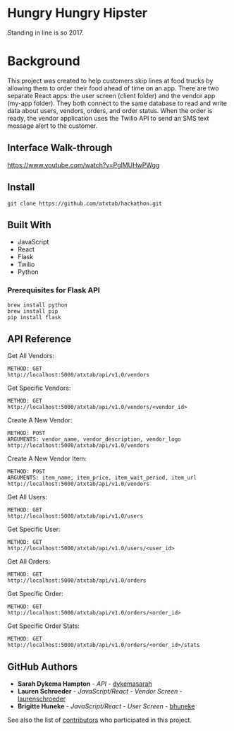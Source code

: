 # Hungry Hungry Hipster

Standing in line is so 2017.

# Background

This project was created to help customers skip lines at food trucks by allowing them to order their food ahead of time on an app. There are two separate React apps: the user screen (client folder) and the vendor app (my-app folder). They both connect to the same database to read and write data about users, vendors, orders, and order status. When the order is ready, the vendor application uses the Twilio API to send an SMS text message alert to the customer.


## Interface Walk-through
https://www.youtube.com/watch?v=PglMUHwPWgg

## Install

```
git clone https://github.com/atxtab/hackathon.git
```

## Built With

* JavaScript
* React
* Flask
* Twilio
* Python

### Prerequisites for Flask API

```
brew install python
brew install pip
pip install flask
```

## API Reference

Get All Vendors:
```
METHOD: GET
http://localhost:5000/atxtab/api/v1.0/vendors
```

Get Specific Vendors:
```
METHOD: GET
http://localhost:5000/atxtab/api/v1.0/vendors/<vendor_id>
```

Create A New Vendor:
```
METHOD: POST
ARGUMENTS: vendor_name, vendor_description, vendor_logo
http://localhost:5000/atxtab/api/v1.0/vendors
```

Create A New Vendor Item:
```
METHOD: POST
ARGUMENTS: item_name, item_price, item_wait_period, item_url
http://localhost:5000/atxtab/api/v1.0/vendors
```

Get All Users:
```
METHOD: GET
http://localhost:5000/atxtab/api/v1.0/users
```

Get Specific User:
```
METHOD: GET
http://localhost:5000/atxtab/api/v1.0/users/<user_id>
```

Get All Orders:
```
METHOD: GET
http://localhost:5000/atxtab/api/v1.0/orders
```

Get Specific Order:
```
METHOD: GET
http://localhost:5000/atxtab/api/v1.0/orders/<order_id>
```

Get Specific Order Stats:
```
METHOD: GET
http://localhost:5000/atxtab/api/v1.0/orders/<order_id>/stats
```


## GitHub Authors

* **Sarah Dykema Hampton** - *API* - [dykemasarah](https://github.com/dykemasarah)
* **Lauren Schroeder** - *JavaScript/React - Vendor Screen* - [laurenschroeder](https://github.com/laurenschroeder)
* **Brigitte Huneke** - *JavaScript/React - User Screen* - [bhuneke](https://github.com/bhuneke)




See also the list of [contributors](https://github.com/your/project/contributors) who participated in this project.


